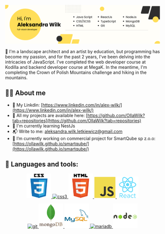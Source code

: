 ![banner zdjęcia](https://github.com/OllaWilk/OllaWilk/blob/main/banner-git.png)

👋 I'm a landscape architect and an artist by education, but programming has become my passion, and for the past 2 years, I've been delving into the intricacies of JavaScript. I've completed the web developer course at Kodilla and backend developer course at MegaK.
In the meantime, I'm completing the Crown of Polish Mountains challenge and hiking in the mountains.  

## 💁‍♀️ About me
<!-- 👀 Check out my portfolio website [Kliknij tutaj, aby przejść do strony głównej](https://www.example.com) -->
- 📖 My Linkdin: [https://www.linkedin.com/in/alex-wilk/](https://www.linkedin.com/in/alex-wilk/)
- 💞️ All my projects are available here: [https://github.com/OllaWilk?tab=repositories](https://github.com/OllaWilk?tab=repositories)
- 🌱 I'm currently learning NestJs
- 📬 Write to me: [aleksandra.wilk.letkiewicz@gmail.com](mailto:aleksandra.wilk.letkiewicz@gmail.com)
- 🚀 I’m currently working on commercial project for SmartQube sp z.o.o: [https://ollawilk.github.io/smartqube/](https://ollawilk.github.io/smartqube/)

## 🚀 Languages and tools:

<div align="center">

<a href="https://www.w3schools.com/css/" target="_blank" rel="noreferrer"> <img src="https://raw.githubusercontent.com/devicons/devicon/master/icons/css3/css3-original-wordmark.svg" alt="css3" width="80" height="80"/> </a> 
<a href="https://upload.wikimedia.org/wikipedia/commons/9/96/Sass_Logo_Color.svg" target="_blank" rel="noreferrer"> <img src="https://upload.wikimedia.org/wikipedia/commons/9/96/Sass_Logo_Color.svg" alt="css3" width="80" height="80"/> </a> 
<a href="https://www.w3.org/html/" target="_blank" rel="noreferrer"> <img src="https://raw.githubusercontent.com/devicons/devicon/master/icons/html5/html5-original-wordmark.svg" alt="html5" width="80" height="80"/> </a>
<a href="https://developer.mozilla.org/en-US/docs/Web/JavaScript" target="_blank" rel="noreferrer"> <img src="https://raw.githubusercontent.com/devicons/devicon/master/icons/javascript/javascript-original.svg" alt="javascript" width="70" height="70"/> </a>
<a href="https://reactjs.org/" target="_blank" rel="noreferrer"> <img src="https://raw.githubusercontent.com/devicons/devicon/master/icons/react/react-original-wordmark.svg" alt="react" width="70" height="70"/> </a> 
<!-- <a href="https://www.typescriptlang.org/" target="_blank" rel="noreferrer"> <img src="https://raw.githubusercontent.com/devicons/devicon/master/icons/typescript/typescript-original.svg" alt="typescript" width="70" height="70"/> </a> -->
<a href="https://git-scm.com/" target="_blank" rel="noreferrer"> <img src="https://www.vectorlogo.zone/logos/git-scm/git-scm-icon.svg" alt="git" width="70" height="70"/> </a>
<a href="https://www.mongodb.com/" target="_blank" rel="noreferrer"> <img src="https://raw.githubusercontent.com/devicons/devicon/master/icons/mongodb/mongodb-original-wordmark.svg" alt="mongodb" width="80" height="80"/> </a> 
<a href="https://www.mysql.com/" target="_blank" rel="noreferrer"> <img src="https://raw.githubusercontent.com/devicons/devicon/master/icons/mysql/mysql-original-wordmark.svg" alt="mysql" width="80" height="80"/> </a>
<a href="https://mariadb.org/" target="_blank" rel="noreferrer"> <img src="https://www.vectorlogo.zone/logos/mariadb/mariadb-icon.svg" alt="mariadb" width="80" height="80"/> </a> 
<a href="https://nodejs.org" target="_blank" rel="noreferrer"> <img src="https://raw.githubusercontent.com/devicons/devicon/master/icons/nodejs/nodejs-original-wordmark.svg" alt="nodejs" width="80" height="80"/> </a> 
</div>

